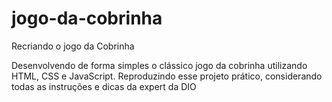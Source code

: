# jogo-da-cobrinha
Recriando o jogo da Cobrinha

Desenvolvendo de forma simples o clássico jogo da cobrinha utilizando HTML, CSS e JavaScript.
Reproduzindo esse projeto prático, considerando todas as instruções e dicas da expert da DIO
